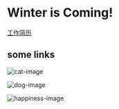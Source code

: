 # Winter is Coming!

[工作简历](resume/Chinese.md)

## some links

![cat-image](images/cat_output.webp)

![dog-image](images/dog_output.webp)

![happiness-image](images/happiness_output.webp)
